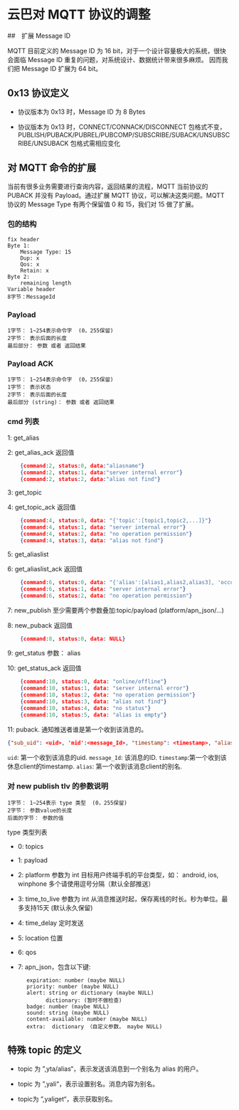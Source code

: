 # 云巴对 MQTT 协议的调整

##　扩展 Message ID

MQTT 目前定义的 Message ID 为 16 bit，对于一个设计容量极大的系统，很快会面临 Message ID 重复的问题，对系统设计、数据统计带来很多麻烦。 因而我们把 Message ID 扩展为 64 bit。

## 0x13 协议定义

* 协议版本为 0x13 时，Message ID 为 8 Bytes

* 协议版本为 0x13 时，CONNECT/CONNACK/DISCONNECT 包格式不变，PUBLISH/PUBACK/PUBREL/PUBCOMP/SUBSCRIBE/SUBACK/UNSUBSCRIBE/UNSUBACK 包格式需相应变化

## 对 MQTT 命令的扩展

当前有很多业务需要进行查询内容，返回结果的流程，MQTT 当前协议的 PUBACK 并没有 Payload。通过扩展 MQTT 协议，可以解决这类问题。MQTT 协议的 Message Type 有两个保留值 0 和 15，我们对 15 做了扩展。

### 包的结构

```
fix header
Byte 1: 
    Message Type: 15
    Dup: x
    Qos: x
    Retain: x
Byte 2:
    remaining length
Variable header
8字节：MessageId
```

### Payload

```
1字节： 1~254表示命令字  (0，255保留)
2字节： 表示后面的长度
最后部分： 参数 或者 返回结果
```

### Payload ACK

```
1字节： 1~254表示命令字  (0，255保留)
1字节： 表示状态
2字节： 表示后面的长度
最后部分 (string)： 参数 或者 返回结果
```

### cmd 列表

1: get_alias

2: get_alias_ack
返回值

```json
    {command:2, status:0, data:"aliasname"}
    {command:2, status:1, data:"server internal error"}
    {command:2, status:2, data:"alias not find"}
```

3: get_topic

4: get_topic_ack
返回值

```json
    {command:4, status:0, data: "{'topic':[topic1,topic2,...]}"}
    {command:4, status:1, data: "server internal error"}
    {command:4, status:2, data: "no operation permission"}
    {command:4, status:3, data: "alias not find"}
```

5: get_aliaslist

6: get_aliaslist_ack
返回值

```json
    {command:6, status:0, data: "{'alias':[alias1,alias2,alias3], 'occupancy': alias_length}"}
    {command:6, status:1, data: "server internal error"}
    {command:6, status:2, data: "no operation permission"}
```

7: new_publish 至少需要两个参数叠加:topic/payload (platform/apn_json/...)

8: new_puback
返回值

```json
    {command:8, status:0, data: NULL}
```

9: get_status
参数： alias

10: get_status_ack
返回值

```json
    {command:10, status:0, data: "online/offline"}
    {command:10, status:1, data: "server internal error"}
    {command:10, status:2, data: "no operation permission"}
    {command:10, status:3, data: "alias not find"}
    {command:10, status:4, data: "no status"}
    {command:10, status:5, data: "alias is empty"}
```

11: puback. 通知推送者谁是第一个收到该消息的。

```json
{"sub_uid": <uid>, 'mid':<message_Id>, "timestamp": <timestamp>, "alias":<aliasName>}
```

`uid`: 第一个收到该消息的uid.
`message_Id`: 该消息的ID.
`timestamp`:第一个收到该休息client的timestamp.
`alias`: 第一个收到该消息client的别名.

### 对 new publish tlv 的参数说明

```
1字节： 1~254表示 type 类型  (0，255保留)
2字节： 参数value的长度
后面的字节： 参数的值
```

type 类型列表

* 0: topics

* 1: payload

* 2: platform 参数为 int
目标用户终端手机的平台类型，如： android, ios, winphone 多个请使用逗号分隔（默认全部推送）

* 3: time_to_live 参数为 int 从消息推送时起，保存离线的时长。秒为单位。最多支持15天 (默认永久保留)

* 4: time_delay 定时发送

* 5: location 位置

* 6: qos

* 7: apn_json，包含以下键:

```
      expiration: number (maybe NULL)
      priority: number (maybe NULL)
      alert: string or dictionary (maybe NULL) 
            dictionary: (暂时不做检查)  
      badge: number (maybe NULL)
      sound: string (maybe NULL)
      content-available: number (maybe NULL)
      extra:  dictionary （自定义参数， maybe NULL)
```

## 特殊 topic 的定义

* topic 为 ”,yta/alias“，表示发送该消息到一个别名为 alias 的用户。

* topic 为 ”,yali“，表示设置别名。消息内容为别名。

* topic为 ”,yaliget“，表示获取别名。

